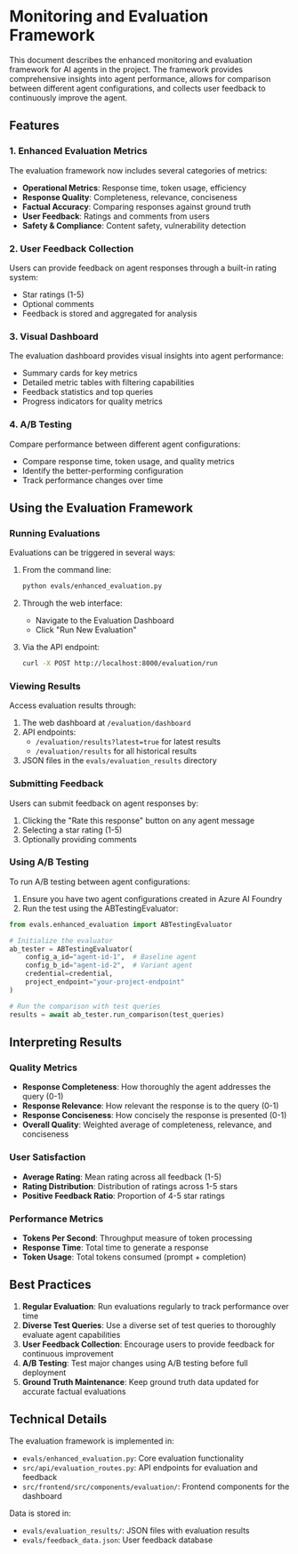 # Monitoring and Evaluation Framework

This document describes the enhanced monitoring and evaluation framework for AI agents in the project. The framework provides comprehensive insights into agent performance, allows for comparison between different agent configurations, and collects user feedback to continuously improve the agent.

## Features

### 1. Enhanced Evaluation Metrics

The evaluation framework now includes several categories of metrics:

- **Operational Metrics**: Response time, token usage, efficiency
- **Response Quality**: Completeness, relevance, conciseness
- **Factual Accuracy**: Comparing responses against ground truth
- **User Feedback**: Ratings and comments from users
- **Safety & Compliance**: Content safety, vulnerability detection

### 2. User Feedback Collection

Users can provide feedback on agent responses through a built-in rating system:

- Star ratings (1-5)
- Optional comments
- Feedback is stored and aggregated for analysis

### 3. Visual Dashboard

The evaluation dashboard provides visual insights into agent performance:

- Summary cards for key metrics
- Detailed metric tables with filtering capabilities
- Feedback statistics and top queries
- Progress indicators for quality metrics

### 4. A/B Testing

Compare performance between different agent configurations:

- Compare response time, token usage, and quality metrics
- Identify the better-performing configuration
- Track performance changes over time

## Using the Evaluation Framework

### Running Evaluations

Evaluations can be triggered in several ways:

1. From the command line:
   ```bash
   python evals/enhanced_evaluation.py
   ```

2. Through the web interface:
   - Navigate to the Evaluation Dashboard
   - Click "Run New Evaluation"

3. Via the API endpoint:
   ```bash
   curl -X POST http://localhost:8000/evaluation/run
   ```

### Viewing Results

Access evaluation results through:

1. The web dashboard at `/evaluation/dashboard`
2. API endpoints:
   - `/evaluation/results?latest=true` for latest results
   - `/evaluation/results` for all historical results
3. JSON files in the `evals/evaluation_results` directory

### Submitting Feedback

Users can submit feedback on agent responses by:

1. Clicking the "Rate this response" button on any agent message
2. Selecting a star rating (1-5)
3. Optionally providing comments

### Using A/B Testing

To run A/B testing between agent configurations:

1. Ensure you have two agent configurations created in Azure AI Foundry
2. Run the test using the ABTestingEvaluator:

```python
from evals.enhanced_evaluation import ABTestingEvaluator

# Initialize the evaluator
ab_tester = ABTestingEvaluator(
    config_a_id="agent-id-1",  # Baseline agent
    config_b_id="agent-id-2",  # Variant agent
    credential=credential,
    project_endpoint="your-project-endpoint"
)

# Run the comparison with test queries
results = await ab_tester.run_comparison(test_queries)
```

## Interpreting Results

### Quality Metrics

- **Response Completeness**: How thoroughly the agent addresses the query (0-1)
- **Response Relevance**: How relevant the response is to the query (0-1)
- **Response Conciseness**: How concisely the response is presented (0-1)
- **Overall Quality**: Weighted average of completeness, relevance, and conciseness

### User Satisfaction

- **Average Rating**: Mean rating across all feedback (1-5)
- **Rating Distribution**: Distribution of ratings across 1-5 stars
- **Positive Feedback Ratio**: Proportion of 4-5 star ratings

### Performance Metrics

- **Tokens Per Second**: Throughput measure of token processing
- **Response Time**: Total time to generate a response
- **Token Usage**: Total tokens consumed (prompt + completion)

## Best Practices

1. **Regular Evaluation**: Run evaluations regularly to track performance over time
2. **Diverse Test Queries**: Use a diverse set of test queries to thoroughly evaluate agent capabilities
3. **User Feedback Collection**: Encourage users to provide feedback for continuous improvement
4. **A/B Testing**: Test major changes using A/B testing before full deployment
5. **Ground Truth Maintenance**: Keep ground truth data updated for accurate factual evaluations

## Technical Details

The evaluation framework is implemented in:

- `evals/enhanced_evaluation.py`: Core evaluation functionality
- `src/api/evaluation_routes.py`: API endpoints for evaluation and feedback
- `src/frontend/src/components/evaluation/`: Frontend components for the dashboard

Data is stored in:
- `evals/evaluation_results/`: JSON files with evaluation results
- `evals/feedback_data.json`: User feedback database
